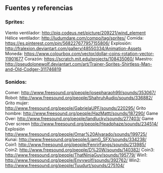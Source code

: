 ## Fuentes y referencias



### Sprites:

   Viento ventilador: http://piq.codeus.net/picture/209221/wind_element
   Hélice ventilador: http://ludumdare.com/compo/tag/sprites/
   Comida: 		   https://es.pinterest.com/pin/568227677957155806/
   Explosión:		   http://fralexion.deviantart.com/gallery/48550334/Animation-Assets
   Moneda:			   https://www.colourbox.com/vector/dollar-coins-rotation-vector-11901677
   Corazón:		   https://scratch.mit.edu/projects/108435060/
   Maestro:		   http://pseudolonewolf.deviantart.com/art/Trainer-Sprites-Shirtless-Man-and-Old-Codger-311746819


### Sonidos:

   Comer:			   http://www.freesound.org/people/josepharaoh99/sounds/353067/
   Robot:			   http://www.freesound.org/people/ShahruhAudio/sounds/336882/
   Grito mujer:	   http://www.freesound.org/people/GabrielaUPF/sounds/220295/
   Grito hombre:	   http://www.freesound.org/people/HazMattt/sounds/187290/
   Game Over:		   http://www.freesound.org/people/landlucky/sounds/277403/
   Game Over screen   http://www.freesound.org/people/Headphaze/sounds/234514/
   Explosión 		   http://www.freesound.org/people/Omar%20Alvarado/sounds/199725/
   Kunai:			   http://www.freesound.org/people/LiamG_SFX/sounds/334238/
   Coin1:			   http://www.freesound.org/people/FenrirFangs/sounds/213985/
   Coin2:			   http://www.freesound.org/people/D%20W/sounds/140382/
   Coin3:			   http://www.freesound.org/people/ThatNinjaGuy/sounds/195779/
   Win1:   		   http://www.freesound.org/people/Envywolf/sounds/392762/
   Win2: http://www.freesound.org/people/Tuudurt/sounds/275104/
